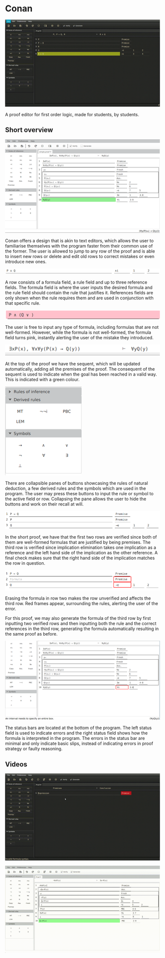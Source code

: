 # Conan

![Verification](pictures/verification.gif)

A proof editor for first order logic, made for students, by students.

## Short overview

![Conan](pictures/conan01.png)

Conan offers a design that is akin to text editors, which allows the user to familiarise themselves with the program faster from their common use of the former. The user is allowed to jump to any row of the proof and is able to insert new rows or delete and edit old rows to correct mistakes or even introduce new ones.

![Conan](pictures/conan02.png)

A row consists of a formula field, a rule field and up to three reference fields. The formula field is where the user inputs the desired formula and the rule field should contain the rule that justifies it. References fields are only shown when the rule requires them and are used in conjunction with that specific rule.

![Conan](pictures/conan03.png)

The user is free to input any type of formula, including formulas that are not well-formed. However, while the formula is not well-formed, the formula field turns pink, instantly alerting the user of the mistake they introduced.

![Conan](pictures/conan04.png)

At the top of the proof we have the sequent, which will be updated automatically, adding all the premises of the proof. The consequent of the sequent is used to indicate when the goal has been reached in a valid way. This is indicated with a green colour.

![Conan](pictures/conan05.png)

There are collapsible panes of buttons showcasing the rules of natural deduction, a few derived rules and the symbols which are used in the program. The user may press these buttons to input the rule or symbol to the active field or row. Collapsing the pane allows the user to hide the buttons and work on their recall at will.

![Conan](pictures/conan06.png)

In the short proof, we have that the first two rows are verified since both of them are well-formed formulas that are justified by being premises. The third row is verified since implication elimination takes one implication as a reference and the left hand side of the implication as the other reference. A final check makes sure that the right hand side of the implication matches the row in question.

![Conan](pictures/conan07.png)

Erasing the formula in row two makes the row unverified and affects the third row. Red frames appear, surrounding the rules, alerting the user of the error.

For this proof, we may also generate the formula of the third row by first inputting two verified rows and then inputting both the rule and the correct references in the third row, generating the formula automatically resulting in the same proof as before.

![Conan](pictures/conan08.png)

The status bars are located at the bottom of the program. The left status field is used to indicate errors and the right status field shows how the formula is interpreted in the program. The errors in the status bar are minimal and only indicate basic slips, instead of indicating errors in proof strategy or faulty reasoning.

## Videos

![Wellformed](pictures/wellformed.gif)

![Export to LaTeX](pictures/exportlatex.gif)

